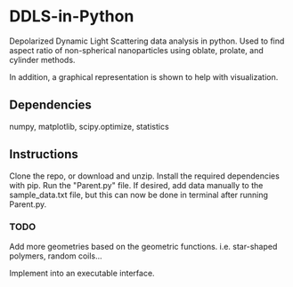 # DDLS-in-Python
Depolarized Dynamic Light Scattering data analysis in python. Used to find aspect ratio of non-spherical nanoparticles using oblate, prolate, and cylinder methods.

In addition, a graphical representation is shown to help with visualization.


## Dependencies
numpy, matplotlib, scipy.optimize, statistics

## Instructions
Clone the repo, or download and unzip. Install the required dependencies with pip. Run the "Parent.py" file. If desired, add data manually to the sample_data.txt file, but this can now be done in terminal after running Parent.py.


### TODO
Add more geometries based on the geometric functions. i.e. star-shaped polymers, random coils... 

Implement into an executable interface.
